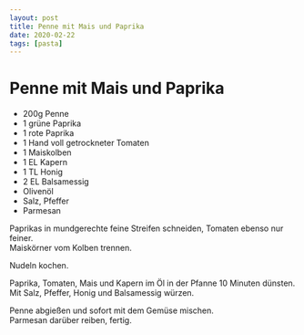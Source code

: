 ```yaml
---
layout: post
title: Penne mit Mais und Paprika
date: 2020-02-22
tags: [pasta]
---
```

# Penne mit Mais und Paprika

- 200g Penne
- 1 grüne Paprika
- 1 rote Paprika
- 1 Hand voll getrockneter Tomaten
- 1 Maiskolben
- 1 EL Kapern
- 1 TL Honig
- 2 EL Balsamessig
- Olivenöl
- Salz, Pfeffer
- Parmesan

Paprikas in mundgerechte feine Streifen schneiden, Tomaten ebenso nur feiner.  
Maiskörner vom Kolben trennen.  
  
Nudeln kochen.  
  
Paprika, Tomaten, Mais und Kapern im Öl in der Pfanne 10 Minuten dünsten.  
Mit Salz, Pfeffer, Honig und Balsamessig würzen.  
  
Penne abgießen und sofort mit dem Gemüse mischen.  
Parmesan darüber reiben, fertig.  
